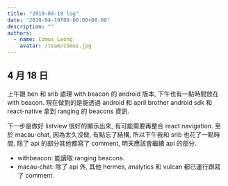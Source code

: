 ```yaml
---
title: "2019-04-18 log"
date: "2019-04-19T09:00:00+08:00"
description: ""
authors:
  - name: Comus Leong
    avatar: /team/comus.jpg
---
```


4 月 18 日
---

上午跟 ben 和 srib 處理 with beacon 的 android 版本, 下午也有一點時間放在 with beacon. 現在做到的是能透過 android 和 april brother android sdk 和 react-native 拿到 ranging 的 beacons 資訊.

下一步是做好 listview 很好的顯示出來, 有可能需要再整合 react navigation. 至於 macau-chat, 因為太久沒做, 有點忘了結構, 所以下午我和 srib 也花了一點時間, 除了 api 的部分其他都寫了 comment, 明天應該會繼續 api 的部分.

- withbeacon: 能讀取 ranging beacons.
- macau-chat: 除了 api 外, 其他 hermes, analytics 和 vulcan 都已運行跟寫了 comment.
